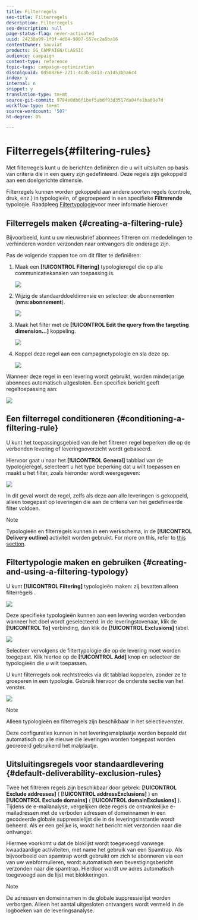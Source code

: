```yaml
---
title: Filterregels
seo-title: Filterregels
description: Filterregels
seo-description: null
page-status-flag: never-activated
uuid: 24238a99-1f0f-4d04-9807-557ec2a5ba16
contentOwner: sauviat
products: SG_CAMPAIGN/CLASSIC
audience: campaign
content-type: reference
topic-tags: campaign-optimization
discoiquuid: 0d50826e-2211-4c3b-8413-ca1453bba6c4
index: y
internal: n
snippet: y
translation-type: tm+mt
source-git-commit: 9784e0db6f1bef5abdf93d3517da04fe1ba69e7d
workflow-type: tm+mt
source-wordcount: '507'
ht-degree: 0%

---
```



# Filterregels{#filtering-rules}

Met filterregels kunt u de berichten definiëren die u wilt uitsluiten op basis van criteria die in een query zijn gedefinieerd. Deze regels zijn gekoppeld aan een doelgerichte dimensie.

Filterregels kunnen worden gekoppeld aan andere soorten regels (controle, druk, enz.) in typologieën, of gegroepeerd in een specifieke **Filtrerende** typologie. Raadpleeg [Filtertypologie](#creating-and-using-a-filtering-typology)voor meer informatie hierover.

## Filterregels maken {#creating-a-filtering-rule}

Bijvoorbeeld, kunt u uw nieuwsbrief abonnees filtreren om mededelingen te verhinderen worden verzonden naar ontvangers die onderage zijn.

Pas de volgende stappen toe om dit filter te definiëren:

1. Maak een **[!UICONTROL Filtering]** typologieregel die op alle communicatiekanalen van toepassing is.

   ![](assets/campaign_opt_create_filter_01.png)

1. Wijzig de standaarddoeldimensie en selecteer de abonnementen (**nms:abonnement**).

   ![](assets/campaign_opt_create_filter_02.png)

1. Maak het filter met de **[!UICONTROL Edit the query from the targeting dimension...]** koppeling.

   ![](assets/campaign_opt_create_filter_03.png)

1. Koppel deze regel aan een campagnetypologie en sla deze op.

   ![](assets/campaign_opt_create_filter_04.png)

Wanneer deze regel in een levering wordt gebruikt, worden minderjarige abonnees automatisch uitgesloten. Een specifiek bericht geeft regeltoepassing aan:

![](assets/campaign_opt_create_filter_05.png)

## Een filterregel conditioneren {#conditioning-a-filtering-rule}

U kunt het toepassingsgebied van de het filtreren regel beperken die op de verbonden levering of leveringsoverzicht wordt gebaseerd.

Hiervoor gaat u naar het **[!UICONTROL General]** tabblad van de typologieregel, selecteert u het type beperking dat u wilt toepassen en maakt u het filter, zoals hieronder wordt weergegeven:

![](assets/campaign_opt_create_filter_06.png)

In dit geval wordt de regel, zelfs als deze aan alle leveringen is gekoppeld, alleen toegepast op leveringen die aan de criteria van het gedefinieerde filter voldoen.

>[!NOTE]
>
>Typologieën en filterregels kunnen in een werkschema, in de **[!UICONTROL Delivery outline]** activiteit worden gebruikt. For more on this, refer to [this section](../../workflow/using/delivery-outline.md).

## Filtertypologie maken en gebruiken {#creating-and-using-a-filtering-typology}

U kunt **[!UICONTROL Filtering]** typologieën maken: zij bevatten alleen filterregels .

![](assets/campaign_opt_create_typo_filtering.png)

Deze specifieke typologieën kunnen aan een levering worden verbonden wanneer het doel wordt geselecteerd: in de leveringstovenaar, klik de **[!UICONTROL To]** verbinding, dan klik de **[!UICONTROL Exclusions]** tabel.

![](assets/campaign_opt_apply_typo_filtering.png)

Selecteer vervolgens de filtertypologie die op de levering moet worden toegepast. Klik hiertoe op de **[!UICONTROL Add]** knop en selecteer de typologieën die u wilt toepassen.

U kunt filterregels ook rechtstreeks via dit tabblad koppelen, zonder ze te groeperen in een typologie. Gebruik hiervoor de onderste sectie van het venster.

![](assets/campaign_opt_select_typo_filtering.png)

>[!NOTE]
>
>Alleen typologieën en filterregels zijn beschikbaar in het selectievenster.
>
>Deze configuraties kunnen in het leveringsmalplaatje worden bepaald dat automatisch op alle nieuwe die leveringen worden toegepast worden gecreeerd gebruikend het malplaatje.


## Uitsluitingsregels voor standaardlevering {#default-deliverability-exclusion-rules}

Twee het filtreren regels zijn beschikbaar door gebrek: **[!UICONTROL Exclude addresses]** ( **[!UICONTROL addressExclusions]** ) en **[!UICONTROL Exclude domains]** ( **[!UICONTROL domainExclusions]** ). Tijdens de e-mailanalyse, vergelijken deze regels de ontvankelijke e-mailadressen met de verboden adressen of domeinnamen in een gecodeerde globale suppressielijst die in de leveringsinstantie wordt beheerd. Als er een gelijke is, wordt het bericht niet verzonden naar die ontvanger.

Hiermee voorkomt u dat de bloklijst wordt toegevoegd vanwege kwaadaardige activiteiten, met name het gebruik van een Spamtrap. Als bijvoorbeeld een spamtrap wordt gebruikt om zich te abonneren via een van uw webformulieren, wordt automatisch een bevestigingsbericht verzonden naar die spamtrap. Hierdoor wordt uw adres automatisch toegevoegd aan de lijst met blokkeringen.

>[!NOTE]
>
>De adressen en domeinnamen in de globale suppressielijst worden verborgen. Alleen het aantal uitgesloten ontvangers wordt vermeld in de logboeken van de leveringsanalyse.

